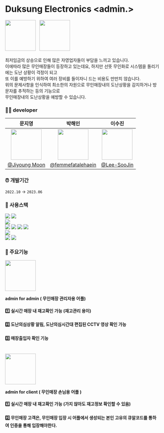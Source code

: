 # Duksung Electronics <admin.>

<img src="https://github.com/DuksungElectronics/DuksungElectronics/assets/75514808/abdd5716-d83d-4597-a37c-1760dd4e1603.png" width="100"> <span margin-right="1000">&nbsp;</span>
<img src="https://github.com/DuksungElectronics/DuksungElectronics/assets/75514808/4df940d1-ed35-485a-b764-190c4436353c.png" width="100">
</br></br>
최저임금의 상승으로 인해 많은 자영업자들이 부담을 느끼고 있습니다.</br>
이에따라 많은 무인매장들이 등장하고 있는데요, 하지만 선뜻 무인화로 시스템을 돌리기에는 도난 상황이 걱정이 되고</br> 또 이를 예방하기 위하여 여러 장비를 들이자니 드는 비용도 만만치 않습니다. </br>
위의 문제사항을 인식하여 최소한의 자원으로 무인매장내의 도난상황을 감지하거나 방문자를 추적하는 등의 기능으로</br> 무인매장내의 도난상황을 예방할 수 있습니다.

### 👩‍💻 developer
|문지영|박해인|이수진|
|:---:|:---:|:---:|
| <img src="https://github.com/femmefatalehaein/Chatbot_Project/assets/75514808/f7c1133c-f215-4d49-979b-182243ba1a5c.png" width="100">  | <img src="https://github.com/femmefatalehaein/Chatbot_Project/assets/75514808/21003d9d-b0ff-442d-b551-acbc49ac1287.png" width="100">|<img src="https://github.com/femmefatalehaein/Chatbot_Project/assets/75514808/7b141bdf-432e-4fef-9288-9dbfedd1fdf9.png" width="100">    |
|[@Jiyoung Moon](https://github.com/moon0900) |[@femmefatalehaein](https://github.com/femmefatalehaein) |[@Lee-SooJin](https://github.com/Soojin-Lee-01) |

### ⏰ 개발기간
` 2022.10 ` → ` 2023.06 `

### 🔧 사용스택
<img src="https://img.shields.io/badge/python-3776AB?style=for-the-badge&logo=python&logoColor=white"> <img src="https://img.shields.io/badge/java-orange?style=for-the-badge&logo=java"></br>
<img src="https://img.shields.io/badge/opencv-5C3EE8?style=for-the-badge&logo=opencv"></br>
<img src="https://img.shields.io/badge/androidstudio-3DDC84?style=for-the-badge&logo=androidstudio&logoColor=white">
<img src="https://img.shields.io/badge/spring boot-6DB33F?style=for-the-badge&logo=springboot&logoColor=white">
<img src="https://img.shields.io/badge/firebase-FFCA28?style=for-the-badge&logo=firebase&logoColor=white">
<img src="https://img.shields.io/badge/flask-000000?style=for-the-badge&logo=flask"></br>
<img src="https://img.shields.io/badge/mysql-4479A1?style=for-the-badge&logo=mysql&logoColor=white"></br>
<img src="https://img.shields.io/badge/raspberrypi-A22846?style=for-the-badge&logo=raspberrypi&logoColor=white">
<img src="https://img.shields.io/badge/tensorflow Lite-FF6F00?style=for-the-badge&logo=tensorflow&logoColor=white">

### 🔽 주요기능
<img src="https://github.com/DuksungElectronics/DuksungElectronics/assets/75514808/4df940d1-ed35-485a-b764-190c4436353c.png" width="100">

**admin for admin ( 무인매장 관리자용 어플)**
#### 1️⃣ 실시간 매장 내 재고확인 가능 (재고관리 용이)</br>
#### 2️⃣ 도난의심상황 알림, 도난의심시간대 편집된 CCTV 영상 확인 가능 </br>
#### 3️⃣ 매장출입자 확인 기능 </br>
</br>
<img src="https://github.com/DuksungElectronics/DuksungElectronics/assets/75514808/abdd5716-d83d-4597-a37c-1760dd4e1603.png" width="100">

**admin for client ( 무인매장 손님용 어플 )**
#### 1️⃣ 실시간 매장 내 재고확인 가능 (가지 않아도 재고정보 확인할 수 있음) </br>
#### 2️⃣ 무인매장 고객은, 무인매장 입장 시 어플에서 생성되는 본인 고유의 큐알코드를 통하여 인증을 통해 입장해야한다. </br>

 
